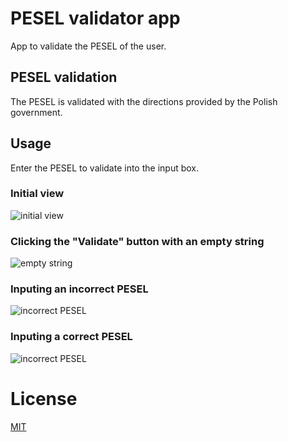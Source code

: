 # PESEL validator app
App to validate the PESEL of the user.
## PESEL validation
The PESEL is validated with the directions provided by the Polish government.
## Usage
Enter the PESEL to validate into the input box.
### Initial view
![initial view](img/init.jpg)
### Clicking the "Validate" button with an empty string
![empty string](img/pesel_null.jpg)
### Inputing an incorrect PESEL
![incorrect PESEL](img/pesel_incorrect.jpg)
### Inputing a correct PESEL
![incorrect PESEL](img/pesel_correct.jpg)
# License
[MIT](LICENSE.txt)